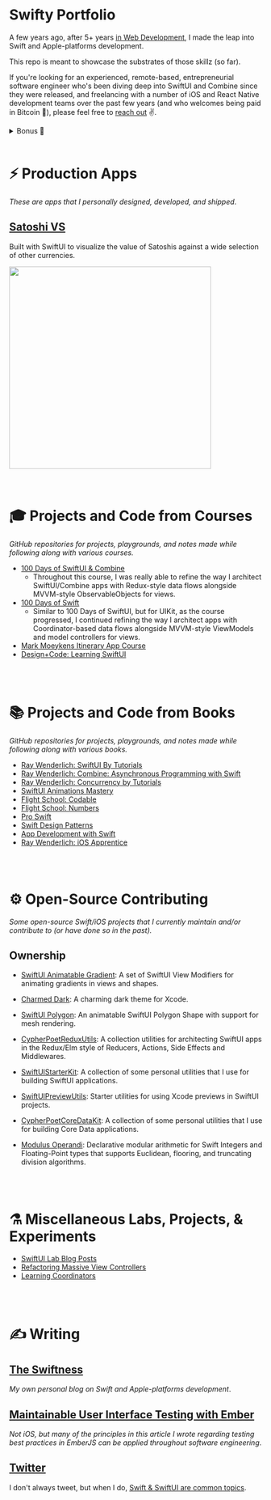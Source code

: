 # Swifty Portfolio

A few years ago, after 5+ years [in Web Development](https://github.com/BrianSipple), I made the leap into Swift and Apple-platforms development.

This repo is meant to showcase the substrates of those skillz (so far).

If you're looking for an experienced, remote-based, entrepreneurial software engineer who's been diving deep into SwiftUI and Combine since they were released, and freelancing with a number of iOS and React Native development teams over the past few years (and who welcomes being paid in Bitcoin 🙂), please feel free to [reach out](mailto:CypherPoet@gmail.com) ✌️.


<details>
<summary>Bonus 🎁</summary>
</br>

As someone who also [does graphic art and UI\/UX design](https://linktr.ee/CypherPoet), I can be integrated with any of those needs as well.

- [Dribbble](https://dribbble.com/cypherpoet)
- [Behance](https://www.behance.net/cypherpoet)
- [Instagram](https://www.instagram.com/cypherpoet/)
</details>

</br>



# ⚡️ Production Apps

_These are apps that I personally designed, developed, and shipped_.

## [Satoshi VS](https://cypherpoet.github.io/SatoshiVS-iOS/)

Built with SwiftUI to visualize the value of Satoshis against a wide selection of other currencies.

<div>
  <img src="./assets/recordings/satoshi-vs-preview.gif" width="400px">
</div>



</br>
</br>



# 🎓 Projects and Code from Courses

_GitHub repositories for projects, playgrounds, and notes made while following along with various courses._

- [100 Days of SwiftUI & Combine](https://github.com/CypherPoet/100-days-of-swiftui)
  - Throughout this course, I was really able to refine the way I architect SwiftUI/Combine apps with Redux-style data flows alongside MVVM-style ObservableObjects for views.
- [100 Days of Swift](https://github.com/CypherPoet/100-days-of-swift)
  - Similar to 100 Days of SwiftUI, but for UIKit, as the course progressed, I continued refining the way I architect apps with Coordinator-based data flows alongside MVVM-style ViewModels and model controllers for views.
- [Mark Moeykens Itinerary App Course](https://github.com/CypherPoet/course--itinerary-app)
- [Design+Code: Learning SwiftUI](https://github.com/CypherPoet/course--design-code-learn-swiftui)
<!-- - [SwiftUI Masterclass Course](https://github.com/CypherPoet/course--swiftui-masterclass) -->


</br>
</br>


# 📚 Projects and Code from Books

_GitHub repositories for projects, playgrounds, and notes made while following along with various books._


- [Ray Wenderlich: SwiftUI By Tutorials](https://github.com/CypherPoet/book--swiftui-by-tutorials)
- [Ray Wenderlich: Combine: Asynchronous Programming with Swift](https://github.com/CypherPoet/book--combine-asynchronous-programming-with-swift)
- [Ray Wenderlich: Concurrency by Tutorials](https://github.com/CypherPoet/book--concurrency-by-tutorials)
- [SwiftUI Animations Mastery](https://github.com/CypherPoet/book--swiftui-animations-mastery)
- [Flight School: Codable](https://github.com/CypherPoet/book--flight-school-codable)
- [Flight School: Numbers](https://github.com/CypherPoet/book--flight-school-numbers)
- [Pro Swift](https://github.com/CypherPoet/book--pro-swift)
- [Swift Design Patterns](https://www.hackingwithswift.com/store/swift-design-patterns)
- [App Development with Swift](https://github.com/CypherPoet/book--app-development-with-swift)
- [Ray Wenderlich: iOS Apprentice](https://github.com/CypherPoet/book--iOS-apprentice)


</br>
</br>


# ⚙️ Open-Source Contributing

_Some open-source Swift/iOS projects that I currently maintain and/or contribute to (or have done so in the past)._


## Ownership

- [SwiftUI Animatable Gradient](https://github.com/CypherPoet/AnimatableGradient): A set of SwiftUI View Modifiers for animating gradients in views and shapes.

- [Charmed Dark](https://github.com/CypherPoet/charmed-dark-xcode-theme): A charming dark theme for Xcode.

- [SwiftUI Polygon](https://github.com/CypherPoet/SwiftUIPolygon): An animatable SwiftUI Polygon Shape with support for mesh rendering.

- [CypherPoetReduxUtils](https://github.com/CypherPoet/CypherPoetReduxUtils): A collection utilities for architecting SwiftUI apps in the Redux/Elm style of Reducers, Actions, Side Effects and Middlewares.

- [SwiftUIStarterKit](https://github.com/CypherPoet/SwiftUIStarterKit): A collection of some personal utilities that I use for building SwiftUI applications.

- [SwiftUIPreviewUtils](https://github.com/CypherPoet/SwiftUIPreviewUtils): Starter utilities for using Xcode previews in SwiftUI projects.

- [CypherPoetCoreDataKit](https://github.com/CypherPoet/CypherPoetCoreDataKit): A collection of some personal utilities that I use for building Core Data applications.

- [Modulus Operandi](https://github.com/CypherPoet/ModulusOperandi): Declarative modular arithmetic for Swift Integers and Floating-Point types that supports Euclidean, flooring, and truncating division algorithms.


</br>
</br>


# ⚗️ Miscellaneous Labs, Projects, & Experiments

- [SwiftUI Lab Blog Posts](https://github.com/CypherPoet/blog--swiftui-lab)
- [Refactoring Massive View Controllers](https://github.com/CypherPoet/refactoring-massive-view-controllers)
- [Learning Coordinators](https://github.com/CypherPoet/LearningCoordinators)

</br>
</br>



# ✍️ Writing

## [The Swiftness](https://theswiftness.com)

_My own personal blog on Swift and Apple-platforms development_.


## [Maintainable User Interface Testing with Ember](https://emberway.io/maintainable-user-interface-testing-with-ember-40f1b58040b6)

_Not iOS, but many of the principles in this article I wrote regarding testing best practices in EmberJS can be applied throughout software engineering_.


## [Twitter](https://twitter.com/cypher_poet)

I don't always tweet, but when I do, [Swift & SwiftUI are common topics](https://twitter.com/search?q=(SwiftUI%20OR%20Swift)%20(%23SwiftUI%20OR%20%23Swift%20OR%20%23Combine%20OR%20%23iOS%20OR%20%23SwiftDev%20OR%20%23iOSDev)%20(from%3ACypher_Poet)&src=typed_query&f=live).

